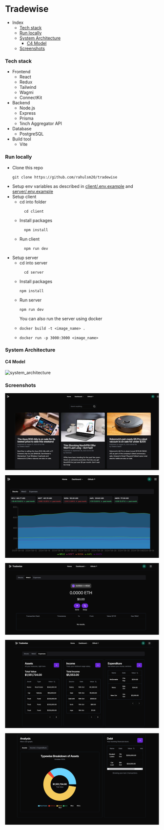 # Tradewise

- Index
  - [Tech stack](#tech-stack)
  - [Run locally](#run-locally)
  - [System Architecture](#system-architecture)
    - [C4 Model](#c4-model)
  - [Screenshots](#screenshots)

### Tech stack

- Frontend
  - React
  - Redux
  - Tailwind
  - Wagmi
  - ConnectKit
- Backend
  - Node.js
  - Express
  - Prisma
  - 1inch Aggregator API
- Database
  - PostgreSQL
- Build tool
  - Vite

### Run locally

- Clone this repo
  ```
  git clone https://github.com/rahulsm20/tradewise
  ```
- Setup env variables as described in [client/.env.example](client/.env.example) and [server/.env.example](server/.env.example)
- Setup client
  - cd into folder
    ```
      cd client
    ```
  - Install packages
    ```
      npm install
    ```
  - Run client
    ```
      npm run dev
    ```
- Setup server
  - cd into server
    ```
      cd server
    ```
  - Install packages
    ```
    npm install
    ```
  - Run server
    ```
    npm run dev
    ```
    You can also run the server using docker
  - ```
    docker build -t <image_name> .
    ```
  - ```
    docker run -p 3000:3000 <image_name>
    ```

### System Architecture

#### C4 Model

![system_architecture](https://github.com/rahulsm20/mikesCarRental/assets/77540672/043a2fd8-f18d-4ad0-a0dc-16c6435f4f5b)

### Screenshots

![News](./client/public/home.PNG)

![Dashboard](./client/public/dark-stocks.PNG)

![Web3](./client/public/web3_dark.PNG)

![Expense](./client/public/expenses.PNG)

![Expense2](./client/public/expenses2.PNG)
